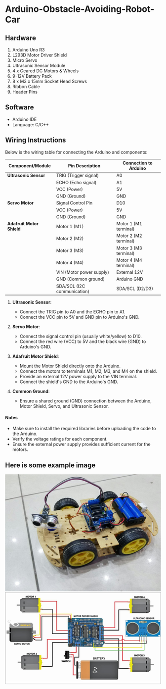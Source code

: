 # Arduino-Obstacle-Avoiding-Robot-Car

## Hardware

1. Arduino Uno R3
2. L293D Motor Driver Shield
3. Micro Servo
4. Ultrasonic Sensor Module
5. 4 x Geared DC Motors & Wheels
6. 9-12V Battery Pack
7. 8 x M3 x 15mm Socket Head Screws
8. Ribbon Cable
9. Header Pins

## Software

- Arduino IDE
- Language: C/C++

## Wiring Instructions

Below is the wiring table for connecting the Arduino and components:

| **Component/Module**      | **Pin Description**         | **Connection to Arduino** |
| ------------------------- | --------------------------- | ------------------------- |
| **Ultrasonic Sensor**     | TRIG (Trigger signal)       | A0                        |
|                           | ECHO (Echo signal)          | A1                        |
|                           | VCC (Power)                 | 5V                        |
|                           | GND (Ground)                | GND                       |
| **Servo Motor**           | Signal Control Pin          | D10                       |
|                           | VCC (Power)                 | 5V                        |
|                           | GND (Ground)                | GND                       |
| **Adafruit Motor Shield** | Motor 1 (M1)                | Motor 1 (M1 terminal)     |
|                           | Motor 2 (M2)                | Motor 2 (M2 terminal)     |
|                           | Motor 3 (M3)                | Motor 3 (M3 terminal)     |
|                           | Motor 4 (M4)                | Motor 4 (M4 terminal)     |
|                           | VIN (Motor power supply)    | External 12V              |
|                           | GND (Common ground)         | Arduino GND               |
|                           | SDA/SCL (I2C communication) | SDA/SCL (D2/D3)           |

1. **Ultrasonic Sensor**:

   - Connect the TRIG pin to A0 and the ECHO pin to A1.
   - Connect the VCC pin to 5V and GND pin to Arduino's GND.

2. **Servo Motor**:

   - Connect the signal control pin (usually white/yellow) to D10.
   - Connect the red wire (VCC) to 5V and the black wire (GND) to Arduino's GND.

3. **Adafruit Motor Shield**:

   - Mount the Motor Shield directly onto the Arduino.
   - Connect the motors to terminals M1, M2, M3, and M4 on the shield.
   - Provide an external 12V power supply to the VIN terminal.
   - Connect the shield's GND to the Arduino's GND.

4. **Common Ground**:
   - Ensure a shared ground (GND) connection between the Arduino, Motor Shield, Servo, and Ultrasonic Sensor.

#### Notes

- Make sure to install the required libraries before uploading the code to the Arduino.
- Verify the voltage ratings for each component.
- Ensure the external power supply provides sufficient current for the motors.

## Here is some example image

<img src="images/avoidingRobot.jpg" alt="Wiring Diagram" title="Arduino Obstacle Avoiding Robot " width="600">

<img src="images/circuit.jpg" alt="Wiring Diagram" title="Arduino Obstacle Avoiding Robot " width="600">
